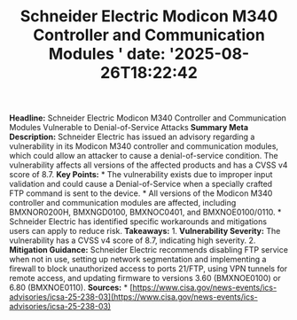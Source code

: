 ﻿---
title: "Schneider Electric Modicon M340 Controller and Communication Modules '
date: '2025-08-26T18:22:42"
category: "Markets"
summary: ""
slug: "schneider electric modicon m340 controller and communication"
source_urls:
  - "https://www.cisa.gov/news-events/ics-advisories/icsa-25-238-03"
seo:
  title: "Schneider Electric Modicon M340 Controller and Communication Modules  | Hash n Hedge'
  description: '"
  keywords: ["news", "markets", "brief"]
---
**Headline:** Schneider Electric Modicon M340 Controller and Communication Modules Vulnerable to Denial-of-Service Attacks  **Summary Meta Description:** Schneider Electric has issued an advisory regarding a vulnerability in its Modicon M340 controller and communication modules, which could allow an attacker to cause a denial-of-service condition. The vulnerability affects all versions of the affected products and has a CVSS v4 score of 8.7.  **Key Points:**  * The vulnerability exists due to improper input validation and could cause a Denial-of-Service when a specially crafted FTP command is sent to the device. * All versions of the Modicon M340 controller and communication modules are affected, including BMXNOR0200H, BMXNGD0100, BMXNOC0401, and BMXNOE0100/0110. * Schneider Electric has identified specific workarounds and mitigations users can apply to reduce risk.  **Takeaways:**  1.  **Vulnerability Severity:** The vulnerability has a CVSS v4 score of 8.7, indicating high severity. 2.  **Mitigation Guidance:** Schneider Electric recommends disabling FTP service when not in use, setting up network segmentation and implementing a firewall to block unauthorized access to ports 21/FTP, using VPN tunnels for remote access, and updating firmware to versions 3.60 (BMXNOE0100) or 6.80 (BMXNOE0110).  **Sources:**  *   [https://www.cisa.gov/news-events/ics-advisories/icsa-25-238-03](https://www.cisa.gov/news-events/ics-advisories/icsa-25-238-03) 
